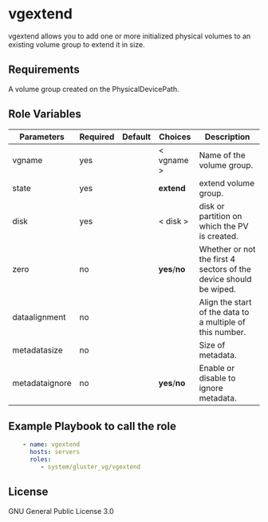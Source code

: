 vgextend
=========

vgextend allows you to add one or more initialized physical volumes to an existing volume group to extend it in size.

Requirements
------------
A volume group created on the PhysicalDevicePath.

Role Variables
--------------

| Parameters   | Required | Default | Choices  | Description |
| ----------   | -------- | ------- | -------  | ----------- |
|vgname        |yes       |         |< vgname >|Name of the volume group.|
|state         |yes       |         |**extend**|extend volume group.|
|disk          |yes       |         | < disk > |disk or partition on which the PV is created.|
|zero          |no        |         |**yes**/**no**|Whether or not the first 4 sectors of the device should be wiped.|
|dataalignment |no        |         |          |Align the start of the data to a multiple of this number.|
|metadatasize  |no        |         |          |Size of metadata.|
|metadataignore|no        |         |**yes**/**no**|Enable or disable to ignore metadata.|


Example Playbook to call the role
---------------------------------

```yaml
    - name: vgextend
      hosts: servers
      roles:
         - system/gluster_vg/vgextend
```


License
-------

GNU General Public License 3.0

